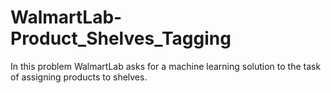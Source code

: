 # WalmartLab-Product_Shelves_Tagging
In this problem WalmartLab asks for a machine learning solution to the task of assigning products to shelves.
